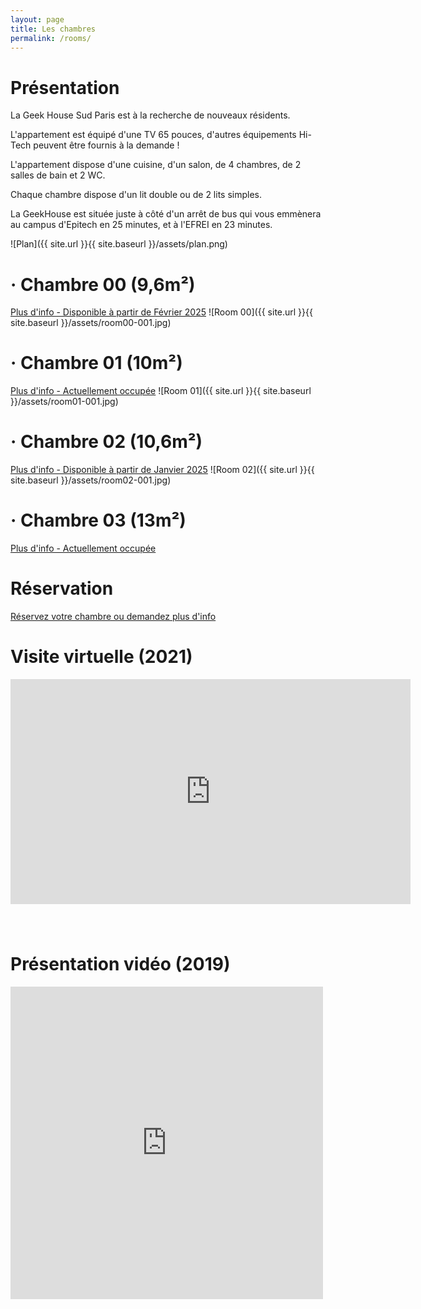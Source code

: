 ```yaml
---
layout: page
title: Les chambres
permalink: /rooms/
---
```


# Présentation

La Geek House Sud Paris est à la recherche de nouveaux résidents.

L'appartement est équipé d'une TV 65 pouces, d'autres équipements Hi-Tech peuvent être fournis à la demande !

L'appartement dispose d'une cuisine, d'un salon, de 4 chambres, de 2 salles de bain et 2 WC.

Chaque chambre dispose d'un lit double ou de 2 lits simples.

La GeekHouse est située juste à côté d'un arrêt de bus qui vous emmènera au campus d'Epitech en 25 minutes, et à l'EFREI en 23 minutes.

![Plan]({{ site.url }}{{ site.baseurl }}/assets/plan.png)

# &middot; Chambre 00 (9,6m&#178;)

[Plus d'info - Disponible à partir de Février 2025](/home/room-00)
![Room 00]({{ site.url }}{{ site.baseurl }}/assets/room00-001.jpg)

# &middot; Chambre 01 (10m&#178;)

[Plus d'info - Actuellement occupée](/home/room-01)
![Room 01]({{ site.url }}{{ site.baseurl }}/assets/room01-001.jpg)

# &middot; Chambre 02 (10,6m&#178;)

[Plus d'info - Disponible à partir de Janvier 2025](/home/room-02)
![Room 02]({{ site.url }}{{ site.baseurl }}/assets/room02-001.jpg)

# &middot; Chambre 03 (13m&#178;)

[Plus d'info - Actuellement occupée](/home/room-03)

# Réservation

[Réservez votre chambre ou demandez plus d'info](/home/contact)

# Visite virtuelle (2021)

<iframe src="https://www.youtube.com/embed/k5sfGEz-QG0" frameborder="0" allow="accelerometer; autoplay; encrypted-media; gyroscope; picture-in-picture" allowfullscreen style="width:640px;height:360px;margin-bottom:40px"></iframe>

# Présentation vidéo (2019)

<div style="max-width: 500px;max-height:500px">
  <div style="position:relative;padding-top:100%;">
    <iframe src="https://www.youtube.com/embed/GCVLzFfNMoA" frameborder="0" allow="accelerometer; autoplay; encrypted-media; gyroscope; picture-in-picture" allowfullscreen
      style="position:absolute;top:0;left:0;width:100%;height:100%;"></iframe>
  </div>
</div>
